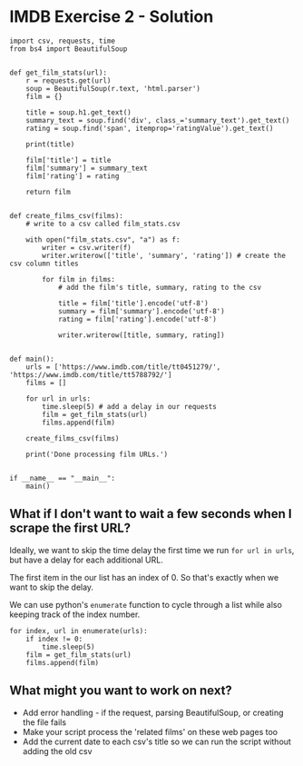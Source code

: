 # IMDB Exercise 2 - Solution

```
import csv, requests, time
from bs4 import BeautifulSoup


def get_film_stats(url):
    r = requests.get(url)
    soup = BeautifulSoup(r.text, 'html.parser')
    film = {}

    title = soup.h1.get_text()
    summary_text = soup.find('div', class_='summary_text').get_text()
    rating = soup.find('span', itemprop='ratingValue').get_text()

    print(title)

    film['title'] = title
    film['summary'] = summary_text
    film['rating'] = rating

    return film


def create_films_csv(films):
    # write to a csv called film_stats.csv

    with open("film_stats.csv", "a") as f:
        writer = csv.writer(f)
        writer.writerow(['title', 'summary', 'rating']) # create the csv column titles

        for film in films:
            # add the film's title, summary, rating to the csv

            title = film['title'].encode('utf-8')
            summary = film['summary'].encode('utf-8')
            rating = film['rating'].encode('utf-8')

            writer.writerow([title, summary, rating])


def main():
    urls = ['https://www.imdb.com/title/tt0451279/', 'https://www.imdb.com/title/tt5788792/']
    films = []

    for url in urls:
        time.sleep(5) # add a delay in our requests
        film = get_film_stats(url)
        films.append(film)

    create_films_csv(films)

    print('Done processing film URLs.')


if __name__ == "__main__":
    main()

```

## What if I don't want to wait a few seconds when I scrape the first URL?

Ideally, we want to skip the time delay the first time we run `for url in urls`, but have a delay for each additional URL.

The first item in the our list has an index of 0. So that's exactly when we want to skip the delay.

We can use python's `enumerate` function to cycle through a list while also keeping track of the index number.

```
for index, url in enumerate(urls):
    if index != 0:
        time.sleep(5)
    film = get_film_stats(url)
    films.append(film)
```

## What might you want to work on next?

- Add error handling - if the request, parsing BeautifulSoup, or creating the file fails
- Make your script process the 'related films' on these web pages too
- Add the current date to each csv's title so we can run the script without adding the old csv
